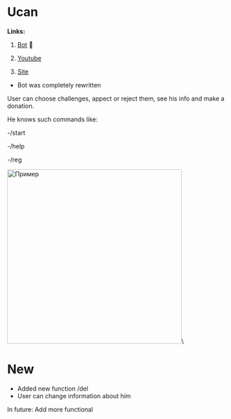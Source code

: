 # Ucan
**Links:**

1. [Bot](http://t.me/pyToTest_bot)	:robot:


2. [Youtube](https://youtu.be/DIKqtZG3B2E)

3. [Site](http://innovations.kh.ua/ucan/)

- Bot was completely rewritten

User can choose challenges, appect or reject them, see his info and make a donation.

He knows such commands like:

-/start

-/help

-/reg

<img width="402" alt="Пример" src="https://user-images.githubusercontent.com/94603459/147418560-16f621e1-a9fd-471a-b6a5-e2fc367610f2.PNG">\

# New
- Added new function /del
- User can change information about him

In future:
Add more functional




